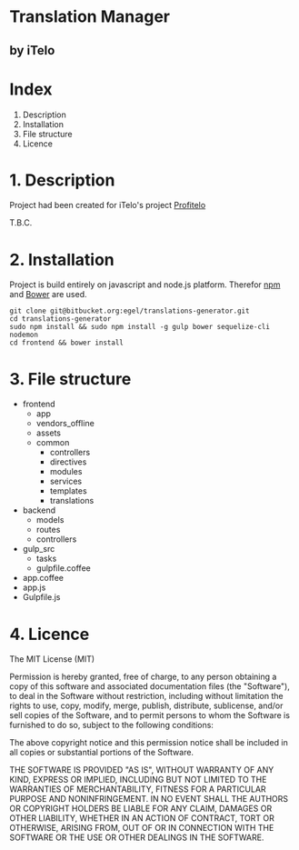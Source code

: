 Translation Manager
==========
by iTelo
-------


# Index

1. Description
2. Installation
3. File structure
4. Licence


# 1. Description

Project had been created for iTelo's project [Profitelo](http:///profitelo.pl)

T.B.C.


# 2. Installation

Project is build entirely on javascript and node.js platform. Therefor [npm](https://www.npmjs.com/) and [Bower](http://bower.io/) are used. 

```
git clone git@bitbucket.org:egel/translations-generator.git
cd translations-generator
sudo npm install && sudo npm install -g gulp bower sequelize-cli nodemon
cd frontend && bower install
```


# 3. File structure

* frontend
	* app
	* vendors_offline
	* assets
	* common
		* controllers
		* directives
		* modules
		* services
		* templates
		* translations
* backend
	* models
	* routes
	* controllers
* gulp_src
	* tasks
	* gulpfile.coffee
* app.coffee
* app.js
* Gulpfile.js


# 4. Licence

The MIT License (MIT)

Permission is hereby granted, free of charge, to any person obtaining a copy of this software and associated documentation files (the "Software"), to deal in the Software without restriction, including without limitation the rights to use, copy, modify, merge, publish, distribute, sublicense, and/or sell copies of the Software, and to permit persons to whom the Software is furnished to do so, subject to the following conditions:

The above copyright notice and this permission notice shall be included in all copies or substantial portions of the Software.

THE SOFTWARE IS PROVIDED "AS IS", WITHOUT WARRANTY OF ANY KIND, EXPRESS OR IMPLIED, INCLUDING BUT NOT LIMITED TO THE WARRANTIES OF MERCHANTABILITY, FITNESS FOR A PARTICULAR PURPOSE AND NONINFRINGEMENT. IN NO EVENT SHALL THE AUTHORS OR COPYRIGHT HOLDERS BE LIABLE FOR ANY CLAIM, DAMAGES OR OTHER LIABILITY, WHETHER IN AN ACTION OF CONTRACT, TORT OR OTHERWISE, ARISING FROM, OUT OF OR IN CONNECTION WITH THE SOFTWARE OR THE USE OR OTHER DEALINGS IN THE SOFTWARE.

